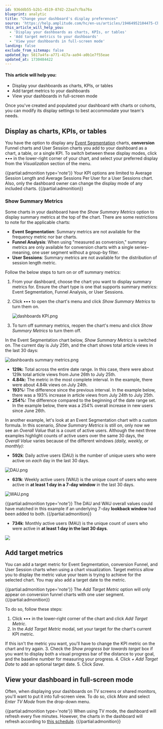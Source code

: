 ```yaml
---
id: 936ddb55-b2b1-4519-87d2-22aa7cfba76a
blueprint: analytic
title: "Change your dashboard's display preferences"
source: 'https://help.amplitude.com/hc/en-us/articles/19464952104475-Change-your-dashboard-s-display-preferences'
this_article_will_help_you:
  - 'Display your dashboards as charts, KPIs, or tables'
  - 'Add target metrics to your dashboards'
  - 'View your dashboards in full-screen mode'
landing: false
exclude_from_sitemap: false
updated_by: 5817a4fa-a771-417a-aa94-a0b1e7f55eae
updated_at: 1730484422
---
```

#### This article will help you:

* Display your dashboards as charts, KPIs, or tables
* Add target metrics to your dashboards
* View your dashboards in full-screen mode

Once you've created and populated your dashboard with charts or cohorts, you can modify its display settings to best accommodate your team's needs.

## Display as charts, KPIs, or tables

You have the option to display any [Event Segmentation](/docs/analytics/charts/event-segmentation/event-segmentation-build) charts, **conversion** Funnel charts and User Session charts you add to your dashboard as a chart, a table, or a single KPI. To switch between these display modes, click ••• in the lower-right corner of your chart, and select your preferred display from the *Visualization* section of the menu. 

{{partial:admonition type='note'}}
Your KPI options are limited to Average Session Length and Average Sessions Per User for a User Sessions chart. Also, only the dashboard owner can change the display mode of any included charts.
{{/partial:admonition}}

### Show Summary Metrics

Some charts in your dashboard have the *Show Summary Metrics* option to display summary metrics at the top of the chart. There are some restrictions to note for the applicable charts: 

* **Event Segmentation**: Summary metrics are not available for the frequency metric nor bar charts.
* **Funnel Analysis**: When using "measured as conversion," summary metrics are only available for conversion charts with a single series–meaning, one user segment without a group-by filter.
* **User Sessions**: Summary metrics are not available for the distribution of session length metric.

Follow the below steps to turn on or off summary metrics:

1. From your dashboard, choose the chart you want to display summary metrics for. Ensure the chart type is one that supports summary metrics: Event Segmentation, Funnel Analysis, or User Sessions.
2. Click ••• to open the chart's menu and click *Show Summary Metrics* to turn them on.

	![dashboards KPI.png](/docs/output/img/analytics/dashboards-kpi-png.png)

3. To turn off summary metrics, reopen the chart's menu and click *Show Summary Metrics* to turn them off.

In the Event Segmentation chart below, *Show Summary Metrics* is switched on. The current day is July 25th, and the chart shows total article views in the last 30 days:

![dashboards summary metrics.png](/docs/output/img/analytics/dashboards-summary-metrics-png.png)

* **129k:** Total across the entire date range. In this case, there were about 129k total article views from June 26th to July 25th.
* **4.84k:** The metric in the most complete interval. In the example, there were about 4.84k views on July 24th.
* **193%:** The difference since the previous interval. In the example below, there was a 193% increase in article views from July 24th to July 25th.
* **254%:** The difference compared to the beginning of the date range set. In the example below, there was a 254% overall increase in new users since June 26th.

In another example, let's look at an Event Segmentation chart with a custom formula. In this scenario, *Show Summary Metrics* is still on, only now we see an *Overall Value* that is a count of active users. Although the next three examples highlight counts of active users over the same 30 days, the *Overall Value* varies because of the different windows *(daily, weekly, or monthly):*

* **592k**: Daily active users (DAU) is the number of unique users who were active on *each* day in the last 30 days.

![DAU.png](/docs/output/img/analytics/dau-png.png)

* **631k**: Weekly active users (WAU) is the unique count of users who were active in **at least 1 day in a 7-day window** in the last 30 days.

![WAU.png](/docs/output/img/analytics/wau-png.png)

{{partial:admonition type='note'}}
 The DAU and WAU overall values could have matched in this example if an underlying 7-day **lookback window** had been added to both.
{{/partial:admonition}}

* **734k**: Monthly active users (MAU) is the unique count of users who were active in **at least 1 day in the last 30 days**.

![](statamic://asset::help_center_conversions::analytics/mau-png.png)

## Add target metrics

You can add a target metric for Event Segmentation, conversion Funnel, and User Session charts when using a chart visualization. Target metrics allow you to display the metric value your team is trying to achieve for the selected chart. You may also add a target date to the metric.

{{partial:admonition type='note'}}
The *Add Target Metric* option will only appear on conversion funnel charts with one user segment. 
{{/partial:admonition}}

To do so, follow these steps:

1. Click ••• in the lower-right corner of the chart and click *Add Target Metric*.
2. In the *Add Target Metric* modal, set your target for the chart's current KPI metric.   
  
If this isn't the metric you want, you'll have to change the KPI metric on the chart and try again.
3. Check the *Show progress bar towards target* box if you want to display both a visual progress bar of the distance to your goal, and the baseline number for measuring your progress.
4. Click *+ Add Target Date* to add an optional target date.
5. Click *Save*.

## View your dashboard in full-screen mode

Often, when displaying your dashboards on TV screens or shared monitors, you'll want to put it into full-screen view. To do so, click *More* and select *Enter TV Mode* from the drop-down menu.

{{partial:admonition type='note'}}
When using TV mode, the dashboard will refresh every five minutes. However, the charts in the dashboard will refresh according to [this schedule](/docs/analytics/charts/chart-basics).
{{/partial:admonition}}